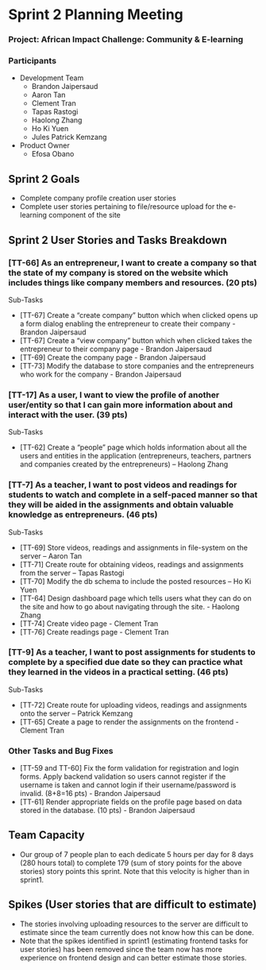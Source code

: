 # Sprint 2 Planning Meeting
### Project: African Impact Challenge: Community & E-learning

### Participants
  - Development Team
    - Brandon Jaipersaud
    - Aaron Tan
    - Clement Tran
    - Tapas Rastogi
    - Haolong Zhang
    - Ho Ki Yuen
    - Jules Patrick Kemzang
  - Product Owner
    - Efosa Obano

## Sprint 2 Goals
- Complete company profile creation user stories 
- Complete user stories pertaining to file/resource upload for the e-learning component of the site


## Sprint 2 User Stories and Tasks Breakdown


### [TT-66] As an entrepreneur, I want to create a company so that the state of my company is stored on the website which includes things like company members and resources. (20 pts)
Sub-Tasks
* [TT-67] Create a “create company” button which when clicked opens up a form dialog enabling the entrepreneur to create their company - Brandon Jaipersaud
* [TT-67] Create a “view company” button which when clicked takes the entrepreneur to their company page - Brandon Jaipersaud
* [TT-69] Create the company page - Brandon Jaipersaud
* [TT-73] Modify the database to store companies and the entrepreneurs who work for the company - Brandon Jaipersaud

### [TT-17] As a user, I want to view the profile of another user/entity so that I can gain more information about and interact with the user. (39 pts)
Sub-Tasks
* [TT-62] Create a “people” page which holds information about all the users and entities in the application (entrepreneurs, teachers, partners and companies created by the entrepreneurs)  – Haolong Zhang


### [TT-7] As a teacher, I want to post videos and readings for students to watch and complete in a self-paced manner so that they will be aided in the assignments and obtain valuable knowledge as entrepreneurs. (46 pts)
Sub-Tasks
* [TT-69] Store videos, readings and assignments in file-system on the server  – Aaron Tan
* [TT-71] Create route for obtaining videos, readings and assignments from the server – Tapas Rastogi
* [TT-70] Modify the db schema to include the posted resources – Ho Ki Yuen
* [TT-64] Design dashboard page which tells users what they can do on the site and how to go about navigating through the site. - Haolong Zhang
* [TT-74] Create video page - Clement Tran
* [TT-76] Create readings page - Clement Tran

### [TT-9] As a teacher, I want to post assignments for students to complete by a specified due date so they can practice what they learned in the videos in a practical setting.  (46 pts)
Sub-Tasks
* [TT-72] Create route for uploading videos, readings and assignments onto the server – Patrick Kemzang
* [TT-65] Create a page to render the assignments on the frontend - Clement Tran

### Other Tasks and Bug Fixes

* [TT-59 and TT-60] Fix the form validation for registration and login forms. Apply backend validation so users cannot register if the username is taken and cannot login if their username/password is invalid. (8+8=16 pts) - Brandon Jaipersaud 
* [TT-61] Render appropriate fields on the profile page based on data stored in the database. (10 pts) - Brandon Jaipersaud



## Team Capacity
* Our group of 7 people plan to each dedicate 5 hours per day for 8 days (280 hours total) to complete 179 (sum of story points for the above stories) story points this sprint. Note that this velocity is higher than in sprint1.

## Spikes (User stories that are difficult to estimate)
* The stories involving uploading resources to the server are difficult to estimate since the team currently does not know how this can be done.
* Note that the spikes identified in sprint1 (estimating frontend tasks for user stories) has been removed since the team now has more experience on frontend design and can better estimate those stories. 






